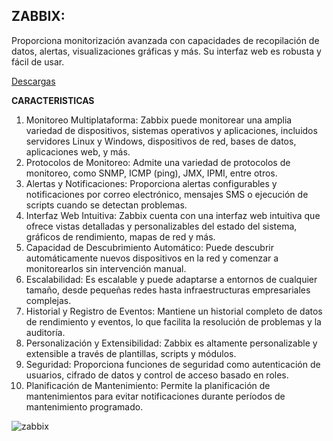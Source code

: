 ## **ZABBIX:** ##

Proporciona monitorización avanzada con capacidades de recopilación de datos, alertas, visualizaciones gráficas y más. Su interfaz web es robusta y fácil de usar.

[Descargas](https://www.zabbix.com/download)

**CARACTERISTICAS**

1. Monitoreo Multiplataforma: Zabbix puede monitorear una amplia variedad de dispositivos, sistemas operativos y aplicaciones, incluidos servidores Linux y Windows, dispositivos de red, bases de datos, aplicaciones web, y más.
2. Protocolos de Monitoreo: Admite una variedad de protocolos de monitoreo, como SNMP, ICMP (ping), JMX, IPMI, entre otros.
3. Alertas y Notificaciones: Proporciona alertas configurables y notificaciones por correo electrónico, mensajes SMS o ejecución de scripts cuando se detectan problemas.
4. Interfaz Web Intuitiva: Zabbix cuenta con una interfaz web intuitiva que ofrece vistas detalladas y personalizables del estado del sistema, gráficos de rendimiento, mapas de red y más.
5. Capacidad de Descubrimiento Automático: Puede descubrir automáticamente nuevos dispositivos en la red y comenzar a monitorearlos sin intervención manual.
6. Escalabilidad: Es escalable y puede adaptarse a entornos de cualquier tamaño, desde pequeñas redes hasta infraestructuras empresariales complejas.
7. Historial y Registro de Eventos: Mantiene un historial completo de datos de rendimiento y eventos, lo que facilita la resolución de problemas y la auditoría.
8. Personalización y Extensibilidad: Zabbix es altamente personalizable y extensible a través de plantillas, scripts y módulos.
9. Seguridad: Proporciona funciones de seguridad como autenticación de usuarios, cifrado de datos y control de acceso basado en roles.
10. Planificación de Mantenimiento: Permite la planificación de mantenimientos para evitar notificaciones durante períodos de mantenimiento programado.


![zabbix](https://upload.wikimedia.org/wikipedia/commons/9/99/Zabbix.png)